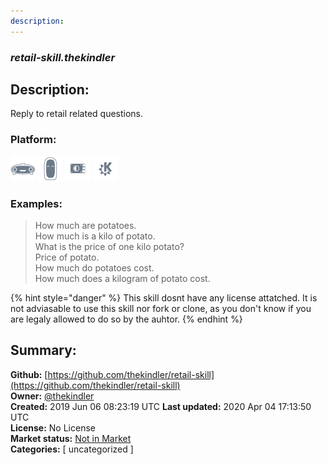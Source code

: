 ```yaml
---
description: 
---
```


### _retail-skill.thekindler_  
## Description:  
Reply to retail related questions.  
  
  
### Platform:  
 ![Mark I](../.gitbook/assets/mark-1-icon.png)  ![Mark II](../.gitbook/assets/mark-2-icon.png)  ![Picroft](../.gitbook/assets/picroft-icon.png)  ![plasmoid](../.gitbook/assets/kde.png)   
### Examples:  
> How much are potatoes.  
> How much is a kilo of potato.  
> What is the price of one kilo potato?  
> Price of potato.  
> How much do potatoes cost.  
> How much does a kilogram of potato cost.  
  
{% hint style="danger" %}
This skill dosnt have any license attatched. It is not adviasable to use this skill nor fork or clone, as you don't know if you are legaly allowed to do so by the auhtor.
{% endhint %}
  
## Summary:  
**Github:** [https://github.com/thekindler/retail-skill](https://github.com/thekindler/retail-skill)  
**Owner:** [@thekindler](https://github.com/thekindler)  
**Created:** 2019 Jun 06 08:23:19 UTC  **Last updated:** 2020 Apr 04 17:13:50 UTC  
**License:** No License  
**Market status:** [Not in Market](https://market.mycroft.ai/skill/)  
**Categories:** [ uncategorized ]   

